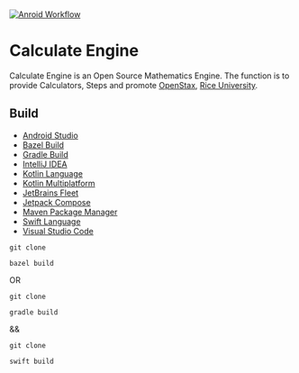 [Android]: https://developer.android.com/studio

[Bazel]: https://bazel.build/reference

[Compose]: https://developer.android.com/jetpack/compose

[Fleet]: https://jetbrains.com/fleet/

[Gradle]: https://gradle.org/

[IDEA]: https://jetbrains.com/idea/

[KMP]: https://kotlinlang.org/docs/multiplatform.html

[Kotlin]: https://kotlinlang.org/

[Maven]: https://maven.apache.org/index.html

[Rice]: https://rice.edu

[Stax]: https://openstax.org

[Swift]: https://swift.org/

[VSCode]: https://code.visualstudio.com/docs

<a href="https://github.com/HyaenaTechnologies/calculate_engine_compose">
  <h1>
    <picture>
      <img src="https://github.com/HyaenaTechnologies/calculate_engine/blob/main/app/src/main/res/raw/hce_markdown.png" alt="">
    </picture>
  </h1>
</a>

[![Anroid Workflow](https://github.com/HyaenaTechnologies/calculate_engine/actions/workflows/android.yml/badge.svg)](https://github.com/HyaenaTechnologies/calculate_engine/actions/workflows/android.yml)

# Calculate Engine

Calculate Engine is an Open Source Mathematics Engine. The function is to provide Calculators, 
Steps and promote [OpenStax][Stax], [Rice University][Rice].

## Build

- [Android Studio][Android]
- [Bazel Build][Bazel]
- [Gradle Build][Gradle]
- [IntelliJ IDEA][IDEA]
- [Kotlin Language][Kotlin]
- [Kotlin Multiplatform][KMP]
- [JetBrains Fleet][Fleet]
- [Jetpack Compose][Compose]
- [Maven Package Manager][Maven]
- [Swift Language][Swift]
- [Visual Studio Code][VSCode]

```shell
git clone

bazel build
```

OR

```shell
git clone

gradle build
```

&&

```shell
git clone

swift build
```